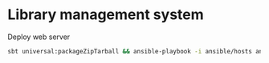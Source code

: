 # Library management system

Deploy web server
```sh
sbt universal:packageZipTarball && ansible-playbook -i ansible/hosts ansible/playbooks/web-deploy.yml
```
